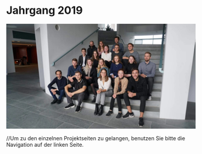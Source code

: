 # Jahrgang 2019

![alt](t4g_group_2019.jpg)

//Um zu den einzelnen Projektseiten zu gelangen, benutzen Sie bitte die Navigation auf der linken Seite.


